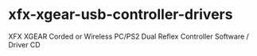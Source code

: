 # xfx-xgear-usb-controller-drivers
XFX XGEAR Corded or Wireless PC/PS2 Dual Reflex Controller Software / Driver CD
